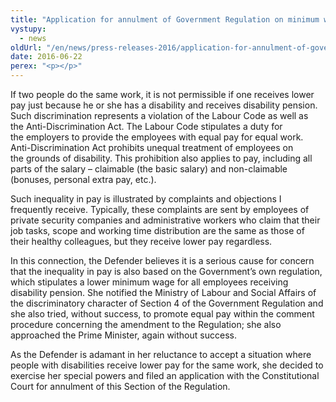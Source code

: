 ```yaml
---
title: "Application for annulment of Government Regulation on minimum wage"
vystupy:
  - news
oldUrl: "/en/news/press-releases-2016/application-for-annulment-of-government-regulation-on-minimum-wage/"
date: 2016-06-22
perex: "<p></p>"
---
```


<!-- imported from the old website -->

<p>If two people do the same work, it is not permissible if one receives lower pay just because he or she has a disability and receives disability pension. Such discrimination represents a violation of the Labour Code as well as the Anti-Discrimination Act. The Labour Code stipulates a duty for the employers to provide the employees with equal pay for equal work. Anti-Discrimination Act prohibits unequal treatment of employees on the grounds of disability. This prohibition also applies to pay, including all parts of the salary – claimable (the basic salary) and non-claimable (bonuses, personal extra pay, etc.).</p> <p>Such inequality in pay is illustrated by complaints and objections I frequently receive. Typically, these complaints are sent by employees of private security companies and administrative workers who claim that their job tasks, scope and working time distribution are the same as those of their healthy colleagues, but they receive lower pay regardless.</p> <p>In this connection, the Defender believes it is a serious cause for concern that the inequality in pay is also based on the Government’s own regulation, which stipulates a lower minimum wage for all employees receiving disability pension. She notified the Ministry of Labour and Social Affairs of the discriminatory character of Section 4 of the Government Regulation and she also tried, without success, to promote equal pay within the comment procedure concerning the amendment to the Regulation; she also approached the Prime Minister, again without success. </p> <p>As the Defender is adamant in her reluctance to accept a situation where people with disabilities receive lower pay for the same work, she decided to exercise her special powers and filed an application with the Constitutional Court for annulment of this Section of the Regulation.</p>
